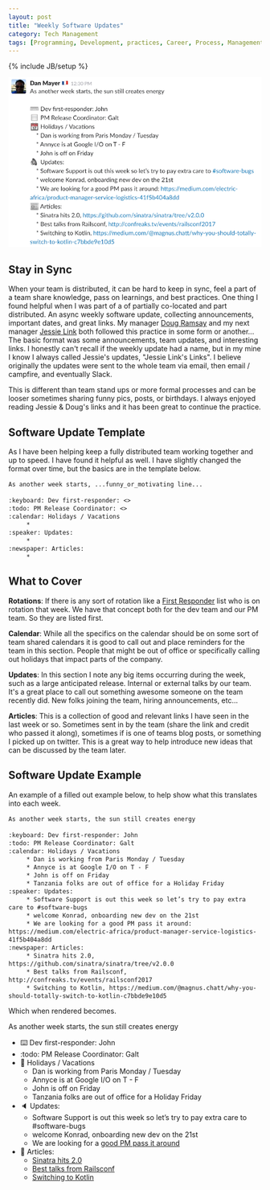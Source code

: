```yaml
---
layout: post
title: "Weekly Software Updates"
category: Tech Management
tags: [Programming, Development, practices, Career, Process, Management]
---
```

{% include JB/setup %}

![image](/assets/img/weekly_update_sm.png)

## Stay in Sync

When your team is distributed, it can be hard to keep in sync, feel a part of a team share knowledge, pass on learnings, and best practices. One thing I found helpful when I was part of a of partially co-located and part distributed. An async weekly software update, collecting announcements, important dates, and great links. My manager [Doug Ramsay](https://twitter.com/dramsay) and my next manager [Jessie Link](https://twitter.com/mad_typist) both followed this practice in some form or another... The basic format was some announcements, team updates, and interesting links. I honestly can't recall if the weekly update had a name, but in my mine I know I always called Jessie's updates, "Jessie Link's Links". I believe originally the updates were sent to the whole team via email, then email / campfire, and eventually Slack.

This is different than team stand ups or more formal processes and can be looser sometimes sharing funny pics, posts, or birthdays. I always enjoyed reading Jessie & Doug's links and it has been great to continue the practice.

## Software Update Template

As I have been helping keep a fully distributed team working together and up to speed. I have found it helpful as well. I have slightly changed the format over time, but the basics are in the template below.

```
As another week starts, ...funny_or_motivating line...
	
:keyboard: Dev first-responder: <>
:todo: PM Release Coordinator: <>
:calendar: Holidays / Vacations
     * 
:speaker: Updates:
     * 
:newspaper: Articles:
     * 
```

## What to Cover

__Rotations__: If there is any sort of rotation like a [First Responder](https://www.mayerdan.com/ruby/2012/11/18/working-with-teams-first-responder) list who is on rotation that week. We have that concept both for the dev team and our PM team. So they are listed first.

__Calendar__: While all the specifics on the calendar should be on some sort of team shared calendars it is good to call out and place reminders for the team in this section. People that might be out of office or specifically calling out holidays that impact parts of the company. 

__Updates__: In this section I note any big items occurring during the week, such as a large anticipated release. Internal or external talks by our team. It's a great place to call out something awesome someone on the team recently did. New folks joining the team, hiring announcements, etc... 

__Articles__: This is a collection of good and relevant links I have seen in the last week or so. Sometimes sent in by the team (share the link and credit who passed it along), sometimes if is one of teams blog posts, or something I picked up on twitter. This is a great way to help introduce new ideas that can be discussed by the team later.

## Software Update Example 
 
An example of a filled out example below, to help show what this translates into each week.
 
```
As another week starts, the sun still creates energy
    
:keyboard: Dev first-responder: John
:todo: PM Release Coordinator: Galt 
:calendar: Holidays / Vacations
     * Dan is working from Paris Monday / Tuesday
     * Annyce is at Google I/O on T - F
     * John is off on Friday
     * Tanzania folks are out of office for a Holiday Friday
:speaker: Updates:
     * Software Support is out this week so let’s try to pay extra care to #software-bugs
     * welcome Konrad, onboarding new dev on the 21st
     * We are looking for a good PM pass it around: https://medium.com/electric-africa/product-manager-service-logistics-41f5b404a8dd
:newspaper: Articles:
     * Sinatra hits 2.0, https://github.com/sinatra/sinatra/tree/v2.0.0
     * Best talks from Railsconf, http://confreaks.tv/events/railsconf2017
     * Switching to Kotlin, https://medium.com/@magnus.chatt/why-you-should-totally-switch-to-kotlin-c7bbde9e10d5
```

Which when rendered becomes.

As another week starts, the sun still creates energy
    
* :keyboard: Dev first-responder: John  
* :todo: PM Release Coordinator: Galt  
* :calendar: Holidays / Vacations  
     * Dan is working from Paris Monday / Tuesday  
     * Annyce is at Google I/O on T - F  
     * John is off on Friday  
     * Tanzania folks are out of office for a Holiday Friday  
* :speaker: Updates:  
     * Software Support is out this week so let’s try to pay extra care to #software-bugs
     * welcome Konrad, onboarding new dev on the 21st
     * We are looking for a [good PM pass it around](https://medium.com/electric-africa/product-manager-service-logistics-41f5b404a8dd)
* :newspaper: Articles:
     * [Sinatra hits 2.0](https://github.com/sinatra/sinatra/tree/v2.0.0)
     * [Best talks from Railsconf](http://confreaks.tv/events/railsconf2017)
     * [Switching to Kotlin](https://medium.com/@magnus.chatt/why-you-should-totally-switch-to-kotlin-c7bbde9e10d5)